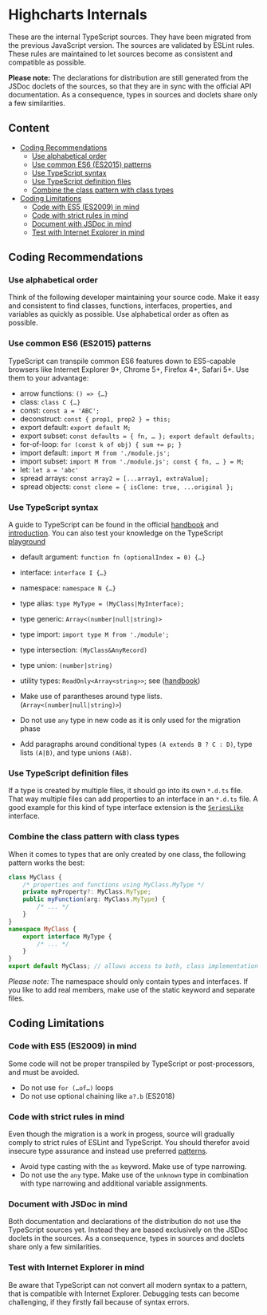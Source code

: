 # Highcharts Internals

These are the internal TypeScript sources. They have been migrated from the
previous JavaScript version. The sources are validated by ESLint rules. These
rules are maintained to let sources become as consistent and compatible as
possible.

**Please note:** The declarations for distribution are still generated from the
JSDoc doclets of the sources, so that they are in sync with the official API
documentation. As a consequence, types in sources and doclets share only a few
similarities.

## Content

-   [Coding Recommendations](#coding-rules)
    -   [Use alphabetical order](#use-alphabetical-order)
    -   [Use common ES6 (ES2015) patterns](#use-common-es6-es2015-patterns)
    -   [Use TypeScript syntax](#use-typescript-syntax)
    -   [Use TypeScript definition files](#use-typescript-definition-files)
    -   [Combine the class pattern with class types](#combine-the-class-pattern-with-class-types)
-   [Coding Limitations](#coding-limitations)
    -   [Code with ES5 (ES2009) in mind](#code-with-es5-es2009-in-mind)
    -   [Code with strict rules in mind](#code-with-strict-rules-in-mind)
    -   [Document with JSDoc in mind](#document-with-jsdoc-in-mind)
    -   [Test with Internet Explorer in mind](#test-with-internet-explorer-in-mind)

## Coding Recommendations

### Use alphabetical order

Think of the following developer maintaining your source code. Make it easy and
consistent to find classes, functions, interfaces, properties, and variables as
quickly as possible. Use alphabetical order as often as possible.

### Use common ES6 (ES2015) patterns

TypeScript can transpile common ES6 features down to ES5-capable browsers like
Internet Explorer 9+, Chrome 5+, Firefox 4+, Safari 5+.
Use them to your advantage:

-   arrow functions: `() => {…}`
-   class: `class C {…}`
-   const: `const a = 'ABC';`
-   deconstruct: `const { prop1, prop2 } = this;`
-   export default: `export default M;`
-   export subset: `const defaults = { fn, … }; export default defaults;`
-   for-of-loop: `for (const k of obj) { sum += p; }`
-   import default: `import M from './module.js';`
-   import subset: `import M from './module.js'; const { fn, … } = M;`
-   let: `let a = 'abc'`
-   spread arrays: `const array2 = [...array1, extraValue];`
-   spread objects: `const clone = { isClone: true, ...original };`

### Use TypeScript syntax

A guide to TypeScript can be found in the official
[handbook](https://www.typescriptlang.org/docs/handbook/intro.html)
and
[introduction](https://www.typescriptlang.org/docs/handbook/typescript-in-5-minutes.html).
You can also test your knowledge on the TypeScript
[playground](https://www.typescriptlang.org/play?ts=3.9.7)

-   default argument: `function fn (optionalIndex = 0) {…}`
-   interface: `interface I {…}`
-   namespace: `namespace N {…}`
-   type alias: `type MyType = (MyClass|MyInterface);`
-   type generic: `Array<(number|null|string)>`
-   type import: `import type M from './module';`
-   type intersection: `(MyClass&AnyRecord)`
-   type union: `(number|string)`
-   utility types: `ReadOnly<Array<string>>`; see ([handbook](https://www.typescriptlang.org/docs/handbook/utility-types.html))

-   Make use of parantheses around type lists. (`Array<(number|null|string)>`)
-   Do not use `any` type in new code as it is only used for the migration phase
-   Add paragraphs around conditional types `(A extends B ? C : D)`, type lists
    `(A|B)`, and type unions `(A&B)`.

### Use TypeScript definition files

If a type is created by multiple files, it should go into its own `*.d.ts` file.
That way multiple files can add properties to an interface in an `*.d.ts` file.
A good example for this kind of type interface extension is the
[`SeriesLike`](./Core/Series/SeriesLike.d.ts) interface.

### Combine the class pattern with class types

When it comes to types that are only created by one class, the following pattern
works the best:

```ts
class MyClass {
    /* properties and functions using MyClass.MyType */
    private myProperty?: MyClass.MyType;
    public myFunction(arg: MyClass.MyType) {
        /* ... */
    }
}
namespace MyClass {
    export interface MyType {
        /* ... */
    }
}
export default MyClass; // allows access to both, class implementation and types
```

_Please note:_ The namespace should only contain types and interfaces. If you
like to add real members, make use of the static keyword and separate files.

## Coding Limitations

### Code with ES5 (ES2009) in mind

Some code will not be proper transpiled by TypeScript or post-processors, and
must be avoided.

-   Do not use `for (…of…)` loops
-   Do not use optional chaining like `a?.b` (ES2018)

### Code with strict rules in mind

Even though the migration is a work in progess, source will gradually comply to
strict rules of ESLint and TypeScript. You should therefor avoid insecure type
assurance and instead use preferred
[patterns](https://www.typescriptlang.org/docs/handbook/2/narrowing.html).

-   Avoid type casting with the `as` keyword. Make use of type narrowing.
-   Do not use the `any` type. Make use of the `unknown` type in combination with
    type narrowing and additional variable assignments.

### Document with JSDoc in mind

Both documentation and declarations of the distribution do not use the
TypeScript sources yet. Instead they are based exclusively on the JSDoc doclets
in the sources. As a consequence, types in sources and doclets share only a few
similarities.

### Test with Internet Explorer in mind

Be aware that TypeScript can not convert all modern syntax to a pattern, that is
compatible with Internet Explorer. Debugging tests can become challenging, if
they firstly fail because of syntax errors.
